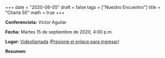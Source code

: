 +++
date      = "2020-06-05"
draft     = false
tags      = ["Nuestro Encuentro"]
title     = "Charla 50"
math      = true
+++

**Conferencista:** Victor Aguilar

**Fecha:** Martes 15 de septiembre de 2020, 4:00 p.m.

**Lugar:** [Videollamada](https://meet.google.com/izy-pzig-pbf)  ([Presione el enlace para ingresar](https://meet.google.com/izy-pzig-pbf))

**Resumen**:


